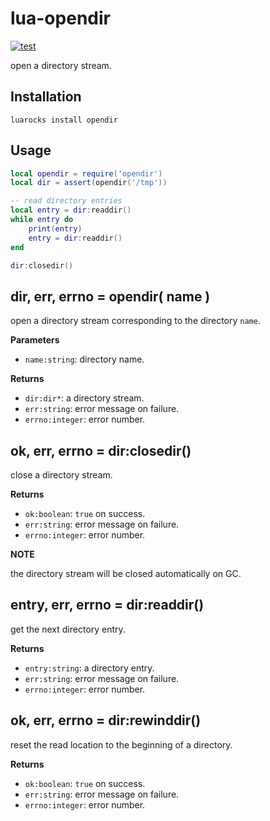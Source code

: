 # lua-opendir

[![test](https://github.com/mah0x211/lua-opendir/actions/workflows/test.yml/badge.svg)](https://github.com/mah0x211/lua-opendir/actions/workflows/test.yml)

open a directory stream.

## Installation

```
luarocks install opendir
```

## Usage

```lua
local opendir = require('opendir')
local dir = assert(opendir('/tmp'))

-- read directory entries
local entry = dir:readdir()
while entry do
    print(entry)
    entry = dir:readdir()
end

dir:closedir()
```


## dir, err, errno = opendir( name )

open a directory stream corresponding to the directory `name`.

**Parameters**

- `name:string`: directory name.

**Returns**

- `dir:dir*`: a directory stream.
- `err:string`: error message on failure.
- `errno:integer`: error number.


## ok, err, errno = dir:closedir()

close a directory stream.

**Returns**

- `ok:boolean`: `true` on success.
- `err:string`: error message on failure.
- `errno:integer`: error number.


**NOTE** 

the directory stream will be closed automatically on GC.


## entry, err, errno = dir:readdir()

get the next directory entry.

**Returns**

- `entry:string`: a directory entry.
- `err:string`: error message on failure.
- `errno:integer`: error number.


## ok, err, errno = dir:rewinddir()

reset the read location to the beginning of a directory.

**Returns**

- `ok:boolean`: `true` on success.
- `err:string`: error message on failure.
- `errno:integer`: error number.


